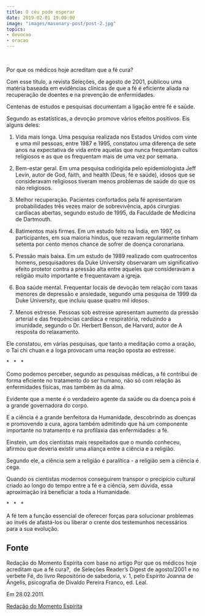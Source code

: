 ```yaml
---
title: O céu pode esperar
date: 2019-02-01 19:00:00
image: "images/masonary-post/post-2.jpg"
topics: 
- devocao
- oracao
---
```

 

Por que os médicos hoje acreditam que a fé cura?

Com esse título, a revista Seleções, de agosto de 2001, publicou uma matéria
baseada em evidências clínicas de que a fé é eficiente aliada na recuperação de
doentes e na prevenção de enfermidades.

Centenas de estudos e pesquisas documentam a ligação entre fé e saúde.

Segundo as estatísticas, a devoção promove vários efeitos positivos. Eis alguns
deles:

1. Vida mais longa. Uma pesquisa realizada nos Estados Unidos com vinte e uma
mil pessoas, entre 1987 e 1995, constatou uma diferença de sete anos na
expectativa de vida entre aquelas que nunca frequentam cultos religiosos e as
que os frequentam mais de uma vez por semana.

2. Bem-estar geral. Em uma pesquisa codirigida pelo epidemiologista Jeff Levin,
autor de God, faith, and health (Deus, fé e saúde), idosos que se consideravam
religiosos tiveram menos problemas de saúde do que os não religiosos.

3. Melhor recuperação. Pacientes confortados pela fé apresentaram
probabilidades três vezes maior de sobrevivência, após cirurgias cardíacas
abertas, segundo estudo de 1995, da Faculdade de Medicina de Dartmouth.

4. Batimentos mais firmes. Em um estudo feito na Índia, em 1997, os
participantes, em sua maioria hindus, que rezavam regularmente tinham setenta
por cento menos chance de sofrer de doença coronariana.

5. Pressão mais baixa. Em um estudo de 1989 realizado com quatrocentos homens,
pesquisadores da Duke University observaram um significativo efeito protetor
contra a pressão alta entre aqueles que consideravam a religião muito
importante e frequentavam a igreja.

6. Boa saúde mental. Frequentar locais de devoção tem relação com taxas menores
de depressão e ansiedade, segundo uma pesquisa de 1999 da Duke University, que
incluiu quase quatro mil idosos.

7. Menos estresse. Pessoas sob estresse apresentam aumento da pressão arterial
e das frequências cardíaca e respiratória, reduzindo a imunidade, segundo o Dr.
Herbert Benson, de Harvard, autor de A resposta do relaxamento.

Ele constatou, em várias pesquisas, que tanto a meditação como a oração, o Tai
chi chuan e a Ioga provocam uma reação oposta ao estresse.

*   *   *

Como podemos perceber, segundo as pesquisas médicas, a fé contribui de forma
eficiente no tratamento do ser humano, não só com relação às enfermidades
físicas, mas também às da alma.

Evidente que a mente é o verdadeiro agente da saúde ou da doença pois é a
grande governadora do corpo.

E a ciência é a grande benfeitora da Humanidade, descobrindo as doenças e
promovendo a cura, agora também admitindo que há um componente importante no
tratamento e na profilaxia das enfermidades: a fé.

Einstein, um dos cientistas mais respeitados que o mundo conheceu, afirmou que
deveria existir uma aliança entre a ciência e a religião.

Segundo ele, a ciência sem a religião é paralítica - a religião sem a ciência é
cega.

Quando os cientistas modernos conseguirem transpor o precipício cultural criado
ao longo do tempo entre a fé e a ciência, sem dúvida, essa aproximação irá
beneficiar a toda a Humanidade.

*   *   *

A fé tem a função essencial de oferecer forças para solucionar problemas ao
invés de afastá-los ou liberar o crente dos testemunhos necessários para a sua
evolução. 

## Fonte
Redação do Momento Espírita com base no artigo Por que os médicos hoje
acreditam que a fé cura?,  de Seleções Reader’s Digest de agosto/2001 e no
verbete Fé, do livro Repositório de sabedoria, v. 1, pelo Espírito Joanna de
Ângelis, psicografia de Divaldo Pereira Franco, ed. Leal.

Em 28.02.2011.

[Redação do Momento Espírita](http://momento.com.br/pt/ler_texto.php?id=2927)
